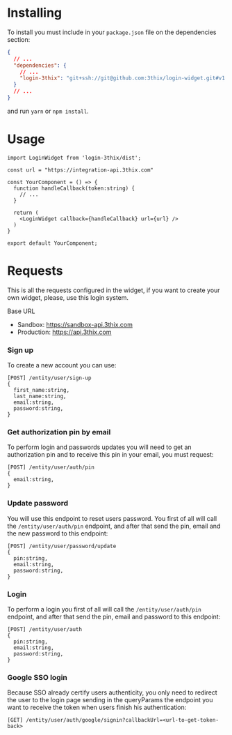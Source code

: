 # Installing

To install you must include in your ``package.json`` file on the dependencies section:
```json
{
  // ...
  "dependencies": {
    // ...
    "login-3thix": "git+ssh://git@github.com:3thix/login-widget.git#v1.0.7"
  }
  // ...
}
```

and run ``yarn`` or ``npm install``.

# Usage

```tsx
import LoginWidget from 'login-3thix/dist';

const url = "https://integration-api.3thix.com"

const YourComponent = () => {
  function handleCallback(token:string) {
    // ...
  }

  return (
    <LoginWidget callback={handleCallback} url={url} />
  )
}

export default YourComponent;
```

# Requests

This is all the requests configured in the widget, if you want to create your own widget, please, use this login system.

Base URL
- Sandbox: https://sandbox-api.3thix.com
- Production: https://api.3thix.com

### Sign up
To create a new account you can use:

```
[POST] /entity/user/sign-up
{
  first_name:string,
  last_name:string,
  email:string,
  password:string,
}
```

### Get authorization pin by email

To perform login and passwords updates you will need to get an authorization pin and to receive this pin in your email, you must request:
```
[POST] /entity/user/auth/pin
{
  email:string,
}
```

### Update password

You will use this endpoint to reset users password. You first of all will call the ``/entity/user/auth/pin`` endpoint, and after that send the pin, email and the new password to this endpoint:
```
[POST] /entity/user/password/update
{
  pin:string,
  email:string,
  password:string,
}
```

### Login

To perform a login you first of all will call the ``/entity/user/auth/pin`` endpoint, and after that send the pin, email and password to this endpoint:
```
[POST] /entity/user/auth
{
  pin:string,
  email:string,
  password:string,
}
```

### Google SSO login

Because SSO already certify users authenticity, you only need to redirect the user to the login page sending in the queryParams the endpoint you want to receive the token when users finish his authentication:
```
[GET] /entity/user/auth/google/signin?callbackUrl=<url-to-get-token-back>
```
